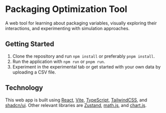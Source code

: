 # Packaging Optimization Tool

A web tool for learning about packaging variables, visually exploring their interactions, and experimenting with simulation approaches.

## Getting Started

1. Clone the repository and run `npm install` or preferably `pnpm install`.
2. Run the application with `npm run` or `pnpm run`.
3. Experiment in the experimental tab or get started with your own data by uploading a CSV file.

## Technology

This web app is built using [React](https://react.dev/), [Vite](https://vite.dev/), [TypeScript](https://www.typescriptlang.org/), [TailwindCSS](https://tailwindcss.com/), and [shadcn/ui](https://ui.shadcn.com/). Other relevant libraries are [Zustand](https://zustand-demo.pmnd.rs/), [math.js](https://mathjs.org/), and [chart.js](https://www.chartjs.org/).
